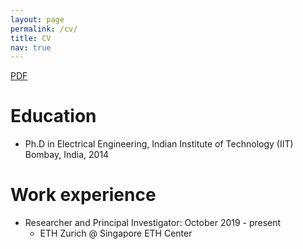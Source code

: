 ```yaml
---
layout: page
permalink: /cv/
title: CV
nav: true
---
```


[PDF](../assets/pdf/samy_cv.pdf)

Education
======
* Ph.D in Electrical Engineering, Indian Institute of Technology (IIT) Bombay, India, 2014

Work experience
======  
* Researcher and Principal Investigator: October 2019 - present
   - ETH Zurich @ Singapore ETH Center 